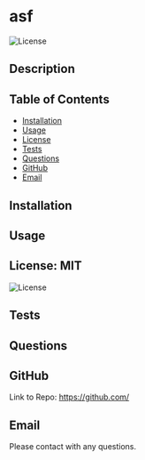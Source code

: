 # asf

  ![License](https://img.shields.io/badge/License-MIT-lightblue.svg)
  
  ## Description   
 
  

  
  
  ## Table of Contents 
  * [Installation](#installation)
  * [Usage](#usage)
 * [License](#license)
  * [Tests](#tests)
  * [Questions](#questions)
  * [GitHub](#github)
  * [Email](#email)
  
  
  ## Installation 
  
  
  ## Usage
  

  ## License: MIT


  ![License](https://img.shields.io/badge/License-MIT-lightblue.svg)
  
  ## Tests 
  
  
  ## Questions
  
  
  ## GitHub 
  Link to Repo: https://github.com/
  
  ## Email
  Please contact  with any questions. 
